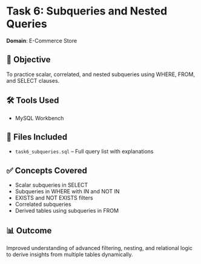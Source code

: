 # Task 6: Subqueries and Nested Queries  
**Domain**: E-Commerce Store

## 🎯 Objective  
To practice scalar, correlated, and nested subqueries using WHERE, FROM, and SELECT clauses.

## 🛠 Tools Used  
- MySQL Workbench

## 📁 Files Included
- `task6_subqueries.sql` – Full query list with explanations

## ✅ Concepts Covered

- Scalar subqueries in SELECT
- Subqueries in WHERE with IN and NOT IN
- EXISTS and NOT EXISTS filters
- Correlated subqueries
- Derived tables using subqueries in FROM

## 📊 Outcome
Improved understanding of advanced filtering, nesting, and relational logic to derive insights from multiple tables dynamically.
